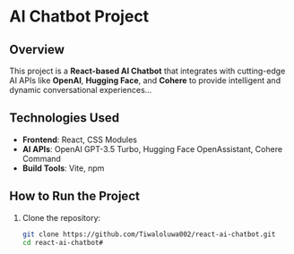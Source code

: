 # AI Chatbot Project

## Overview
This project is a **React-based AI Chatbot** that integrates with cutting-edge AI APIs like **OpenAI**, **Hugging Face**, and **Cohere** to provide intelligent and dynamic conversational experiences...

## Technologies Used
- **Frontend**: React, CSS Modules
- **AI APIs**: OpenAI GPT-3.5 Turbo, Hugging Face OpenAssistant, Cohere Command
- **Build Tools**: Vite, npm

## How to Run the Project
1. Clone the repository:
   ```bash
   git clone https://github.com/Tiwaloluwa002/react-ai-chatbot.git
   cd react-ai-chatbot#
